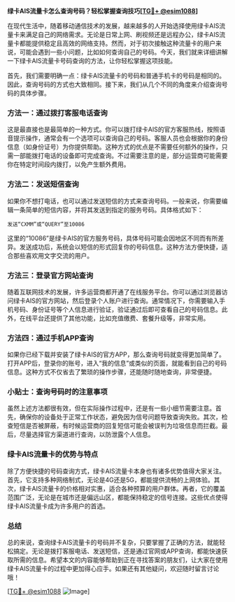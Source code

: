 **绿卡AIS流量卡怎么查询号码？轻松掌握查询技巧[[TG💪+ @esim1088](https://t.me/s/esim1088)]**

在现代生活中，随着移动通信技术的发展，越来越多的人开始选择使用绿卡AIS流量卡来满足自己的网络需求。无论是日常上网、刷视频还是远程办公，绿卡AIS流量卡都能提供稳定且高效的网络支持。然而，对于初次接触这种流量卡的用户来说，可能会遇到一些小问题，比如如何查询自己的号码。今天，我们就来详细讲解一下绿卡AIS流量卡号码查询的方法，让你轻松掌握这项技能。

首先，我们需要明确一点：绿卡AIS流量卡的号码和普通手机卡的号码是相同的。因此，查询号码的方式也大致相同。接下来，我们从几个不同的角度来介绍查询号码的具体步骤。

### 方法一：通过拨打客服电话查询

这是最直接也是最简单的一种方式。你可以拨打绿卡AIS的官方客服热线，按照语音提示操作，通常会有一个选项可以查询自己的号码。客服人员也会根据你的身份信息（如身份证号）为你提供帮助。这种方式的优点是不需要任何额外的操作，只需一部能拨打电话的设备即可完成查询。不过需要注意的是，部分运营商可能需要你在特定时间段内拨打，以免产生额外费用。

### 方法二：发送短信查询

如果你不想打电话，也可以通过发送短信的方式来查询号码。一般来说，你需要编辑一条简单的短信内容，并将其发送到指定的服务号码。具体格式如下：

```
发送“CXMM”或“QUERY”至10086
```

这里的“10086”是绿卡AIS的官方服务号码，具体号码可能会因地区不同而有所差异。发送成功后，系统会以短信的形式回复你的号码信息。这种方法方便快捷，适合那些喜欢用文字交流的用户。

### 方法三：登录官方网站查询

随着互联网技术的发展，许多运营商都开通了在线服务平台。你可以通过浏览器访问绿卡AIS的官方网站，然后登录个人账户进行查询。通常情况下，你需要输入手机号码、身份证号等个人信息进行验证，验证通过后即可查看自己的号码信息。此外，在线平台还提供了其他功能，比如充值缴费、套餐升级等，非常实用。

### 方法四：通过手机APP查询

如果你已经下载并安装了绿卡AIS的官方APP，那么查询号码就变得更加简单了。打开APP后，登录你的账号，进入“我的信息”或类似的页面，就能看到自己的号码信息。这种方式不仅省去了繁琐的操作步骤，还能随时随地查询，非常便捷。

### 小贴士：查询号码时的注意事项

虽然上述方法都很有效，但在实际操作过程中，还是有一些小细节需要注意。首先，确保你的设备处于正常工作状态，避免因为信号问题导致查询失败。其次，检查短信是否被屏蔽，有时候运营商的回复短信可能会被误判为垃圾信息而拦截。最后，尽量选择官方渠道进行查询，以防泄露个人信息。

### 绿卡AIS流量卡的优势与特点

除了方便快捷的号码查询方式，绿卡AIS流量卡本身也有诸多优势值得大家关注。首先，它支持多种网络制式，无论是4G还是5G，都能提供流畅的上网体验。其次，绿卡AIS流量卡的价格相对实惠，适合各种预算的用户群体。再者，它的覆盖范围广泛，无论是在城市还是偏远山区，都能保持稳定的信号连接。这些优点使得绿卡AIS流量卡成为许多用户的首选。

### 总结

总的来说，查询绿卡AIS流量卡的号码并不复杂，只要掌握了正确的方法，就能轻松搞定。无论是拨打客服电话、发送短信，还是通过官网或APP查询，都能快速获取所需的信息。希望本文的内容能够帮助到正在寻找答案的朋友们，让大家在使用绿卡AIS流量卡的过程中更加得心应手。如果还有其他疑问，欢迎随时留言讨论哦！

[[TG💪+ @esim1088](https://t.me/s/esim1088) ![Image](https://i.postimg.cc/4NQfJmqS/Snipaste-2025-05-13-00-14-12.png)]